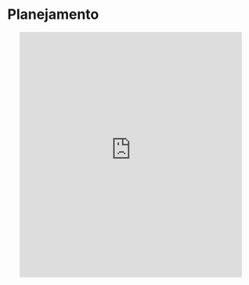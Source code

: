 # Planejamento

<center>
<iframe src="https://rodrigoprestesmachado.github.io/vvs/slides/planejamento/index.html" title="Planejamento" width="90%" height="500" style="border:none;"></iframe>
</center>